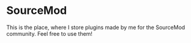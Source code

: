 # SourceMod
This is the place, where I store plugins made by me for the SourceMod community. Feel free to use them!

